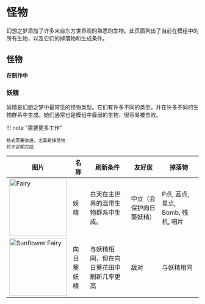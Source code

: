 # 怪物

幻想之梦添加了许多来自东方世界观的熟悉的生物。此页面列出了当前在模组中的所有生物，以及它们的掉落物和生成条件。

## 怪物

**在制作中**

### 妖精

妖精是幻想之梦中最常见的怪物类型。它们有许多不同的类型，并在许多不同的生物群系中生成。她们通常也是模组中最弱的生物，很容易被击败。

[^1]: soon™

!!! note "需要更多工作"

    格式需要改进，尤其是掉落物
    将于近期完成

图片 | 名称 | 刷新条件 | 友好度 | 掉落物
------|------|------------------|--------|------
<img alt="Fairy" width="150" src="../../images/fairy.png"/> | 妖精 | 白天在主世界的温带生物群系中生成。 | 中立（会保护向日葵妖精） | P点, 蓝点, 星点, Bomb, 残机, 唱片
<img alt="Sunflower Fairy" width="150" src="../../images/sunflower_fairy.png"/> | 向日葵妖精 | 与妖精相同，但在向日葵花田中刷新几率更高 | 敌对 | 与妖精相同